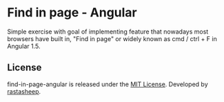 # Find in page - Angular

Simple exercise with goal of implementing feature that nowadays most browsers
have built in, "Find in page" or widely known as cmd / ctrl + F in Angular 1.5.

## License

find-in-page-angular is released under the [MIT License](https://opensource.org/licenses/MIT).
Developed by [rastasheep](https://github.com/rastasheep).
